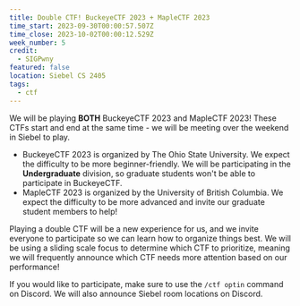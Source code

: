 ```yaml
---
title: Double CTF! BuckeyeCTF 2023 + MapleCTF 2023
time_start: 2023-09-30T00:00:57.507Z
time_close: 2023-10-02T00:00:12.529Z
week_number: 5
credit:
  - SIGPwny
featured: false
location: Siebel CS 2405
tags:
  - ctf
---
```

We will be playing **BOTH** BuckeyeCTF 2023 and MapleCTF 2023! These CTFs start and end at the same time - we will be meeting over the weekend in Siebel to play.

- BuckeyeCTF 2023 is organized by The Ohio State University. We expect the difficulty to be more beginner-friendly. We will be participating in the **Undergraduate** division, so graduate students won't be able to participate in BuckeyeCTF.
- MapleCTF 2023 is organized by the University of British Columbia. We expect the difficulty to be more advanced and invite our graduate student members to help!

Playing a double CTF will be a new experience for us, and we invite everyone to participate so we can learn how to organize things best. We will be using a sliding scale focus to determine which CTF to prioritize, meaning we will frequently announce which CTF needs more attention based on our performance!

If you would like to participate, make sure to use the `/ctf optin` command on Discord. We will also announce Siebel room locations on Discord.